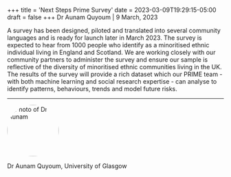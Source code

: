 +++
title = 'Next Steps Prime Survey'
date = 2023-03-09T19:29:15-05:00
draft = false
+++
Dr Aunam Quyoum | 9 March, 2023

A survey has been designed, piloted and translated into several community languages and is ready for launch later in March 2023. The survey is expected to hear from 1000 people who identify as a minoritised ethnic individual living in England and Scotland. We are working closely with our community partners to administer the survey and ensure our sample is reflective of the diversity of minoritised ethnic communities living in the UK. The results of the survey will provide a rich dataset which our PRIME team - with both machine learning and social research expertise - can analyse to identify patterns, behaviours, trends and model future risks.


---

<div class="row" style="margin-bottom:0.5em;">
  <div class="team-image col-lg-2 d-flex align-items-center justify-content-start">
    <img alt="Photo of Dr Aunam" src="/images/team/aunaum.jpg" style="width:120px;height:120px;object-fit:cover;border-radius:50%;">
  </div>
</div>
<div class="row">
  <div class="team-meta col-lg-2 d-flex align-items-center justify-content-start">
    <p class="team-name mb-0" style="text-align:left;width:100%;">Dr Aunam Quyoum, University of Glasgow</p>
  </div>
</div>